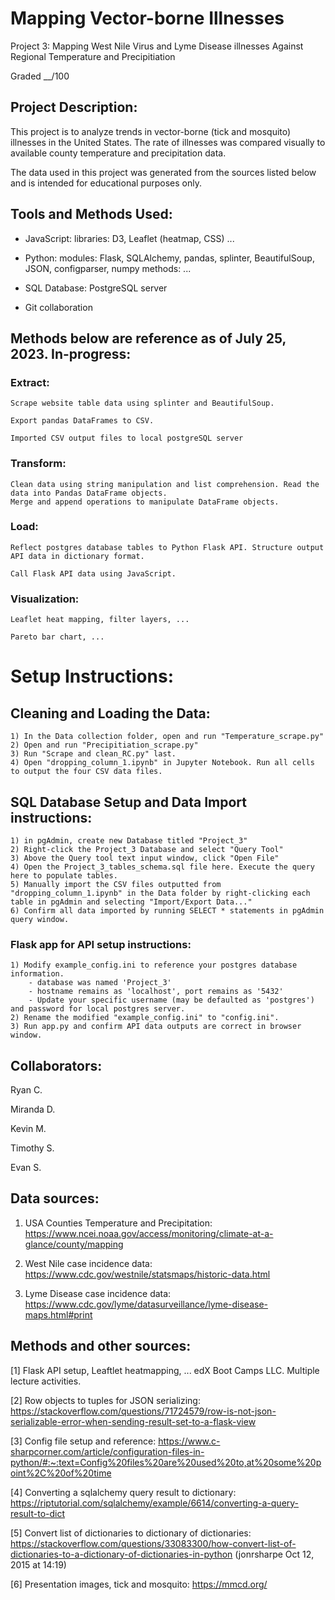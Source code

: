 # Mapping Vector-borne Illnesses
Project 3: Mapping West Nile Virus and Lyme Disease illnesses Against Regional Temperature and Precipitiation

Graded __/100


## Project Description:
This project is to analyze trends in vector-borne (tick and mosquito) illnesses in the United States. The rate of illnesses was compared visually to available county temperature and precipitation data.


The data used in this project was generated from the sources listed below and is intended for educational purposes only.


## Tools and Methods Used:

- JavaScript:
	libraries: D3, Leaflet (heatmap, CSS) ...

- Python:
	modules: Flask, SQLAlchemy, pandas, splinter, BeautifulSoup, JSON, configparser, numpy
	methods: ...

- SQL Database: 
	PostgreSQL server

- Git collaboration


## Methods below are reference as of July 25, 2023. In-progress:
### Extract:
	Scrape website table data using splinter and BeautifulSoup.

	Export pandas DataFrames to CSV. 

	Imported CSV output files to local postgreSQL server


### Transform:
	Clean data using string manipulation and list comprehension. Read the data into Pandas DataFrame objects.
	Merge and append operations to manipulate DataFrame objects.


### Load:
	Reflect postgres database tables to Python Flask API. Structure output API data in dictionary format.

	Call Flask API data using JavaScript.


### Visualization:
	Leaflet heat mapping, filter layers, ...

	Pareto bar chart, ...


# Setup Instructions:

## Cleaning and Loading the Data:
```
1) In the Data collection folder, open and run "Temperature_scrape.py"
2) Open and run "Precipitiation_scrape.py"
3) Run "Scrape and clean_RC.py" last.
4) Open "dropping_column_1.ipynb" in Jupyter Notebook. Run all cells to output the four CSV data files.

```


## SQL Database Setup and Data Import instructions:
```
1) in pgAdmin, create new Database titled "Project_3"
2) Right-click the Project_3 Database and select "Query Tool"
3) Above the Query tool text input window, click "Open File"
4) Open the Project_3_tables_schema.sql file here. Execute the query here to populate tables.
5) Manually import the CSV files outputted from "dropping_column_1.ipynb" in the Data folder by right-clicking each table in pgAdmin and selecting "Import/Export Data..."
6) Confirm all data imported by running SELECT * statements in pgAdmin query window.
```


### Flask app for API setup instructions:
```
1) Modify example_config.ini to reference your postgres database information.
	- database was named 'Project_3'
	- hostname remains as 'localhost', port remains as '5432'
	- Update your specific username (may be defaulted as 'postgres') and password for local postgres server.
2) Rename the modified "example_config.ini" to "config.ini".
3) Run app.py and confirm API data outputs are correct in browser window.
```


## Collaborators:
Ryan C.

Miranda D.

Kevin M.

Timothy S.

Evan S.



## Data sources:
1) USA Counties Temperature and Precipitation:
	https://www.ncei.noaa.gov/access/monitoring/climate-at-a-glance/county/mapping

2) West Nile case incidence data:
	https://www.cdc.gov/westnile/statsmaps/historic-data.html

3) Lyme Disease case incidence data:
	https://www.cdc.gov/lyme/datasurveillance/lyme-disease-maps.html#print




## Methods and other sources:
[1] Flask API setup, Leaftlet heatmapping, ...
	edX Boot Camps LLC. Multiple lecture activities.

[2] Row objects to tuples for JSON serializing:
	https://stackoverflow.com/questions/71724579/row-is-not-json-serializable-error-when-sending-result-set-to-a-flask-view

[3] Config file setup and reference:
	https://www.c-sharpcorner.com/article/configuration-files-in-python/#:~:text=Config%20files%20are%20used%20to,at%20some%20point%2C%20of%20time

[4] Converting a sqlalchemy query result to dictionary:
	https://riptutorial.com/sqlalchemy/example/6614/converting-a-query-result-to-dict

[5] Convert list of dictionaries to dictionary of dictionaries:
	https://stackoverflow.com/questions/33083300/how-convert-list-of-dictionaries-to-a-dictionary-of-dictionaries-in-python (jonrsharpe Oct 12, 2015 at 14:19)


[6] Presentation images, tick and mosquito:
	https://mmcd.org/